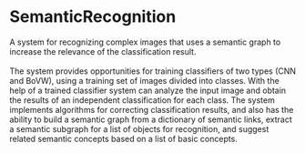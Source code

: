 # SemanticRecognition
A system for recognizing complex images that uses a semantic graph to increase the relevance of the classification result. <br><br>
The system provides opportunities for training classifiers of two types (CNN and BoVW), using a training set of images divided into classes. With the help of a trained classifier system can analyze the input image and obtain the results of an independent classification for each class. The system implements algorithms for correcting classification results, and also has the ability to build a semantic graph from a dictionary of semantic links, extract a semantic subgraph for a list of objects for recognition, and suggest related semantic concepts based on a list of basic concepts.
